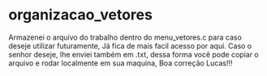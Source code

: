 # organizacao_vetores

Armazenei o arquivo do trabalho dentro do menu_vetores.c para caso deseje utilizar futuramente, Já fica de mais facil acesso por aqui.
Caso o senhor deseje, lhe enviei também em .txt, dessa forma você pode copiar o arquivo e rodar localmente em sua maquina, Boa correção Lucas!!!
